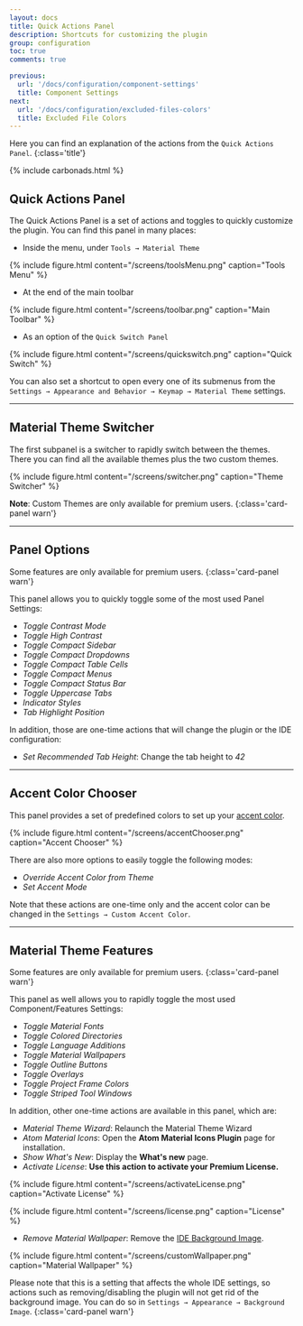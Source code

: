 ```yaml
---
layout: docs
title: Quick Actions Panel
description: Shortcuts for customizing the plugin
group: configuration
toc: true
comments: true

previous:
  url: '/docs/configuration/component-settings'
  title: Component Settings
next:
  url: '/docs/configuration/excluded-files-colors'
  title: Excluded File Colors
---
```


Here you can find an explanation of the actions from the `Quick Actions Panel`.
{:class='title'}

{% include carbonads.html %}

## Quick Actions Panel

The Quick Actions Panel is a set of actions and toggles to quickly customize the plugin. You can find this panel in many
places:
- Inside the menu, under `Tools → Material Theme`

{% include figure.html content="/screens/toolsMenu.png" caption="Tools Menu" %}

- At the end of the main toolbar

{% include figure.html content="/screens/toolbar.png" caption="Main Toolbar" %}

- As an option of the `Quick Switch Panel`

{% include figure.html content="/screens/quickswitch.png" caption="Quick Switch" %}

You can also set a shortcut to open every one of its submenus from the
`Settings → Appearance and Behavior → Keymap → Material Theme` settings.

----

## Material Theme Switcher

The first subpanel is a switcher to rapidly switch between the themes. There you can find all the available themes plus the two custom themes.

{% include figure.html content="/screens/switcher.png" caption="Theme Switcher" %}

**Note**: Custom Themes are only available for premium users.
{:class='card-panel warn'}

-----

## Panel Options

Some features are only available for premium users.
{:class='card-panel warn'}

This panel allows you to quickly toggle some of the most used Panel Settings:
- _Toggle Contrast Mode_
- _Toggle High Contrast_
- _Toggle Compact Sidebar_
- _Toggle Compact Dropdowns_
- _Toggle Compact Table Cells_
- _Toggle Compact Menus_
- _Toggle Compact Status Bar_
- _Toggle Uppercase Tabs_
- _Indicator Styles_
- _Tab Highlight Position_

In addition, those are one-time actions that will change the plugin or the IDE configuration:
- _Set Recommended Tab Height_: Change the tab height to _42_

-----

## Accent Color Chooser

This panel provides a set of predefined colors to set up your [accent color](/docs/configuration/accents).

{% include figure.html content="/screens/accentChooser.png" caption="Accent Chooser" %}

There are also more options to easily toggle the following modes:
- _Override Accent Color from Theme_
- _Set Accent Mode_

Note that these actions are one-time only and the accent color can be changed in the `Settings → Custom Accent Color`.

-----

## Material Theme Features

Some features are only available for premium users.
{:class='card-panel warn'}

This panel as well allows you to rapidly toggle the most used Component/Features Settings:
- _Toggle Material Fonts_
- _Toggle Colored Directories_
- _Toggle Language Additions_
- _Toggle Material Wallpapers_
- _Toggle Outline Buttons_
- _Toggle Overlays_
- _Toggle Project Frame Colors_
- _Toggle Striped Tool Windows_

In addition, other one-time actions are available in this panel, which are:
- _Material Theme Wizard_: Relaunch the Material Theme Wizard
- _Atom Material Icons_: Open the **Atom Material Icons Plugin** page for installation.
- _Show What's New_: Display the **What's new** page.
- _Activate License_: **Use this action to activate your Premium License.**

{% include figure.html content="/screens/activateLicense.png" caption="Activate License" %}

{% include figure.html content="/screens/license.png" caption="License" %}

- _Remove Material Wallpaper_: Remove the [IDE Background Image](https://www.jetbrains.com/help/idea/setting-background-image.html).

{% include figure.html content="/screens/customWallpaper.png" caption="Material Wallpaper" %}

Please note that this is a setting that affects the whole IDE settings, so actions such as removing/disabling the plugin
will not get rid of the background image. You can do so in `Settings → Appearance → Background Image`.
{:class='card-panel warn'}

